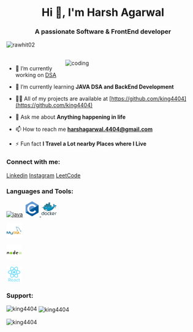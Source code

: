 <h1 align="center">Hi 👋, I'm Harsh Agarwal</h1>
<h3 align="center">A passionate Software & FrontEnd developer</h3>

<p align="left"> <img src="https://komarev.com/ghpvc/?username=king4404&label=Profile%20views&color=0e75b6&style=flat" alt="rawhit02" /> </p>

<br>

<img align="right" alt="coding" width="350" src="https://i.pinimg.com/originals/81/17/8b/81178b47a8598f0c81c4799f2cdd4057.gif">

- 🔭 I’m currently working on [DSA](https://leetcode.com/agarwal_1102/)

- 🌱 I’m currently learning **JAVA DSA and BackEnd Development**

- 👨‍💻 All of my projects are available at [https://github.com/king4404](https://github.com/king4404)

- 💬 Ask me about **Anything happening in life**

- 📫 How to reach me **harshagarwal.4404@gmail.com**


- ⚡ Fun fact **I Travel a Lot nearby Places where I Live**

<h3 align="left">Connect with me:</h3>
<p align="left">

  <a href="https://linkedin.com/in/harsh-agarwal4404/">Linkedin</a>
  <a href="https://instagram.com/harshagarwal_1102/">Instagram</a>
  <a href="https://www.leetcode.com/agarwal_1102/">LeetCode</a>
 
</p>

<h3 align="left">Languages and Tools:</h3>
<p align="left"> 
    <a href="https://www.java.com" target="_blank" rel="noreferrer"> <img src="" alt="java" width="40" height="40"/></a> 
  <a href="https://www.cprogramming.com/" target="_blank" rel="noreferrer"> <img src="https://raw.githubusercontent.com/devicons/devicon/master/icons/c/c-original.svg" alt="C" width="40" height="40"/> </a> 
  <a href="https://www.docker.com/" target="_blank" rel="noreferrer"> <img src="https://raw.githubusercontent.com/devicons/devicon/master/icons/docker/docker-original-wordmark.svg" alt="docker" width="40" height="40"/> </a>
  
  <a href="https://www.mysql.com/" target="_blank" rel="noreferrer"> <img src="https://raw.githubusercontent.com/devicons/devicon/master/icons/mysql/mysql-original-wordmark.svg" alt="mysql" width="40" height="40"/> </a> 
  
  <a href="https://nodejs.org" target="_blank" rel="noreferrer"> <img src="https://raw.githubusercontent.com/devicons/devicon/master/icons/nodejs/nodejs-original-wordmark.svg" alt="nodejs" width="40" height="40"/> </a> 
  
  <a href="https://reactjs.org/" target="_blank" rel="noreferrer"> <img src="https://raw.githubusercontent.com/devicons/devicon/master/icons/react/react-original-wordmark.svg" alt="react" width="40" height="40"/> </a> 

</p>

<h3 align="left">Support:</h3>

<p><img align="left" src="https://github-readme-stats.vercel.app/api/top-langs?username=king4404&show_icons=true&locale=en&layout=compact" alt="king4404" /></p>

<p>&nbsp;<img align="center" src="https://github-readme-stats.vercel.app/api?username=king4404&show_icons=true&locale=en" alt="king4404" /></p>

<p><img align="center" src="https://github-readme-streak-stats.herokuapp.com/?user=king4404&" alt="king4404" /></p>
